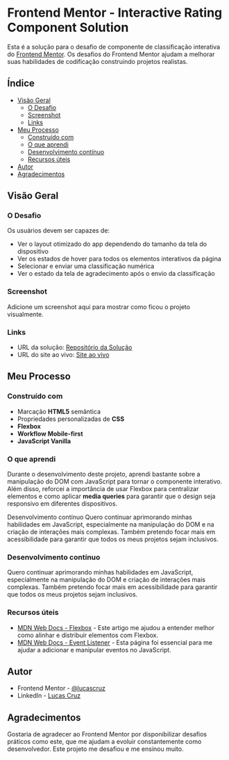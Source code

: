 # Frontend Mentor - Interactive Rating Component Solution

Esta é a solução para o desafio de componente de classificação interativa do [Frontend Mentor](https://www.frontendmentor.io). Os desafios do Frontend Mentor ajudam a melhorar suas habilidades de codificação construindo projetos realistas.

## Índice

- [Visão Geral](#visão-geral)
  - [O Desafio](#o-desafio)
  - [Screenshot](#screenshot)
  - [Links](#links)
- [Meu Processo](#meu-processo)
  - [Construído com](#construído-com)
  - [O que aprendi](#o-que-aprendi)
  - [Desenvolvimento contínuo](#desenvolvimento-contínuo)
  - [Recursos úteis](#recursos-úteis)
- [Autor](#autor)
- [Agradecimentos](#agradecimentos)

## Visão Geral

### O Desafio

Os usuários devem ser capazes de:

- Ver o layout otimizado do app dependendo do tamanho da tela do dispositivo
- Ver os estados de hover para todos os elementos interativos da página
- Selecionar e enviar uma classificação numérica
- Ver o estado da tela de agradecimento após o envio da classificação

### Screenshot

Adicione um screenshot aqui para mostrar como ficou o projeto visualmente.

### Links

- URL da solução: [Repositório da Solução](https://github.com/Lucascruz-lab/Classifica-o-interativa?tab=readme-ov-file)
- URL do site ao vivo: [Site ao vivo](https://lucascruz-lab.github.io/Classifica-o-interativa/)

## Meu Processo

### Construído com

- Marcação **HTML5** semântica
- Propriedades personalizadas de **CSS**
- **Flexbox**
- **Workflow Mobile-first**
- **JavaScript Vanilla**

### O que aprendi

Durante o desenvolvimento deste projeto, aprendi bastante sobre a manipulação do DOM com JavaScript para tornar o componente interativo. Além disso, reforcei a importância de usar Flexbox para centralizar elementos e como aplicar **media queries** para garantir que o design seja responsivo em diferentes dispositivos.

Desenvolvimento contínuo
Quero continuar aprimorando minhas habilidades em JavaScript, especialmente na manipulação do DOM e na criação de interações mais complexas. Também pretendo focar mais em acessibilidade para garantir que todos os meus projetos sejam inclusivos.

### Desenvolvimento contínuo

Quero continuar aprimorando minhas habilidades em JavaScript, especialmente na manipulação do DOM e criação de interações mais complexas. Também pretendo focar mais em acessibilidade para garantir que todos os meus projetos sejam inclusivos.

### Recursos úteis

- [MDN Web Docs - Flexbox](https://developer.mozilla.org/pt-BR/docs/Web/CSS/CSS_Flexible_Box_Layout/Basic_Concepts_of_Flexbox) - Este artigo me ajudou a entender melhor como alinhar e distribuir elementos com Flexbox.
- [MDN Web Docs - Event Listener](https://developer.mozilla.org/pt-BR/docs/Web/API/EventListener) - Esta página foi essencial para me ajudar a adicionar e manipular eventos no JavaScript.

## Autor

- Frontend Mentor - [@lucascruz](https://www.frontendmentor.io/profile/lucascruz)
- LinkedIn - [Lucas Cruz](https://www.linkedin.com/in/lucas-cruz)

## Agradecimentos

Gostaria de agradecer ao Frontend Mentor por disponibilizar desafios práticos como este, que me ajudam a evoluir constantemente como desenvolvedor. Este projeto me desafiou e me ensinou muito.

